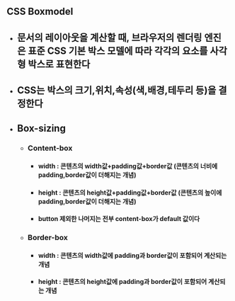 ## CSS Boxmodel

- ## 문서의 레이아웃을 계산할 때, 브라우저의 렌더링 엔진은 표준 CSS 기본 박스 모델에 따라 각각의 요소를 사각형 박스로 표현한다
- ## CSS는 박스의 크기,위치,속성(색,배경,테두리 등)을 결정한다
- ## Box-sizing
  - ### Content-box
    - #### width : 콘텐츠의 width값+padding값+border값 (콘텐츠의 너비에 padding,border값이 더해지는 개념)
    - #### height : 콘텐츠의 height값+padding값+border값 (콘텐츠의 높이에 padding,border값이 더해지는 개념)
    - #### button 제외한 나머지는 전부 content-box가 default 값이다
  - ### Border-box 
    - #### width : 콘텐츠의 width값에 padding과 border값이 포함되어 계산되는 개념
    - #### height : 콘텐츠의 height값에 padding과 border값이 포함되어 계산되는 개념